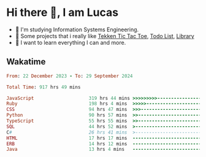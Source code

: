 # Hi there 👋, I am Lucas

<!--
**LukBlan/LukBlan** is a ✨ _special_ ✨ repository because its `README.md` (this file) appears on your GitHub profile.
-->

- :book: I'm studying Information Systems Engineering.
- :file_folder: Some projects that i really like 
[Tekken Tic Tac Toe](https://lukblan.github.io/tic-tac-toe/),
[Todo List](https://lukblan.github.io/todo-list), 
[Library](https://lukblan.github.io/library/)
- :punch: I want to learn everything I can and more.


## Wakatime
<!--START_SECTION:waka-->

```ruby
From: 22 December 2023 - To: 29 September 2024

Total Time: 917 hrs 49 mins

JavaScript                    319 hrs 44 mins >>>>>>>>>----------------   34.81 %
Ruby                          198 hrs 4 mins  >>>>>--------------------   21.57 %
CSS                           94 hrs 47 mins  >>>----------------------   10.32 %
Python                        90 hrs 57 mins  >>-----------------------   09.90 %
TypeScript                    55 hrs 55 mins  >>-----------------------   06.09 %
SQL                           44 hrs 52 mins  >------------------------   04.89 %
C#                            26 hrs 41 mins  >------------------------   02.91 %
HTML                          17 hrs 17 mins  -------------------------   01.88 %
ERB                           14 hrs 12 mins  -------------------------   01.55 %
Java                          13 hrs 4 mins   -------------------------   01.42 %
```

<!--END_SECTION:waka-->